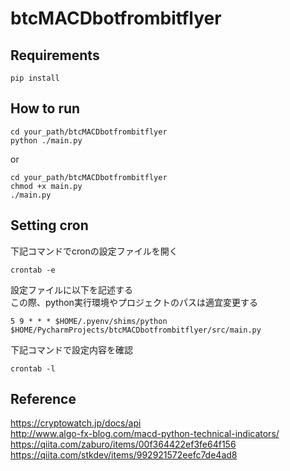 # btcMACDbotfrombitflyer

## Requirements
```commandline
pip install
```

## How to run
```commandline
cd your_path/btcMACDbotfrombitflyer
python ./main.py
```

or

```commandline
cd your_path/btcMACDbotfrombitflyer
chmod +x main.py
./main.py 
```

## Setting cron

下記コマンドでcronの設定ファイルを開く  
```commandline
crontab -e
```
設定ファイルに以下を記述する  
この際、python実行環境やプロジェクトのパスは適宜変更する  
```text
5 9 * * * $HOME/.pyenv/shims/python $HOME/PycharmProjects/btcMACDbotfrombitflyer/src/main.py
```
下記コマンドで設定内容を確認
```commandline
crontab -l
```

## Reference
https://cryptowatch.jp/docs/api  
http://www.algo-fx-blog.com/macd-python-technical-indicators/  
https://qiita.com/zaburo/items/00f364422ef3fe64f156  
https://qiita.com/stkdev/items/992921572eefc7de4ad8  